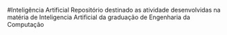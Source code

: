 #Inteligência Artificial
Repositório destinado as atividade desenvolvidas na matéria de Inteligencia Artificial da graduação de Engenharia da Computação
